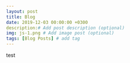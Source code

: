 ```yaml
---
layout: post
title: Blog
date: 2019-12-03 00:00:00 +0300
description:# Add post description (optional)
img: js-1.png # Add image post (optional)
tags: [Blog Posts] # add tag
---
```


test
